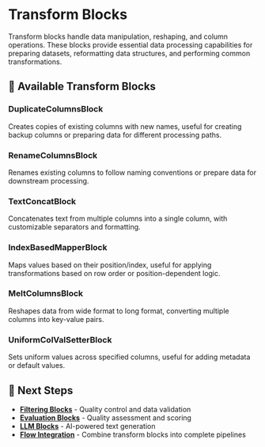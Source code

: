 # Transform Blocks

Transform blocks handle data manipulation, reshaping, and column operations. These blocks provide essential data processing capabilities for preparing datasets, reformatting data structures, and performing common transformations.

## 🔄 Available Transform Blocks

### DuplicateColumnsBlock
Creates copies of existing columns with new names, useful for creating backup columns or preparing data for different processing paths.

### RenameColumnsBlock  
Renames existing columns to follow naming conventions or prepare data for downstream processing.

### TextConcatBlock
Concatenates text from multiple columns into a single column, with customizable separators and formatting.

### IndexBasedMapperBlock
Maps values based on their position/index, useful for applying transformations based on row order or position-dependent logic.

### MeltColumnsBlock
Reshapes data from wide format to long format, converting multiple columns into key-value pairs.

### UniformColValSetterBlock
Sets uniform values across specified columns, useful for adding metadata or default values.


## 🚀 Next Steps

- **[Filtering Blocks](filtering-blocks.md)** - Quality control and data validation
- **[Evaluation Blocks](evaluation-blocks.md)** - Quality assessment and scoring
- **[LLM Blocks](llm-blocks.md)** - AI-powered text generation
- **[Flow Integration](../flows/overview.md)** - Combine transform blocks into complete pipelines